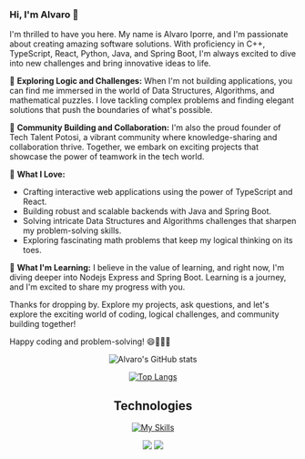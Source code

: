 ### Hi, I'm Alvaro 👋

I'm thrilled to have you here. My name is Alvaro Iporre, and I'm passionate about creating amazing software solutions. With proficiency in C++, TypeScript, React, Python, Java, and Spring Boot, I'm always excited to dive into new challenges and bring innovative ideas to life.

🧠 **Exploring Logic and Challenges:**
When I'm not building applications, you can find me immersed in the world of Data Structures, Algorithms, and mathematical puzzles. I love tackling complex problems and finding elegant solutions that push the boundaries of what's possible.

🌟 **Community Building and Collaboration:**
I'm also the proud founder of Tech Talent Potosi, a vibrant community where knowledge-sharing and collaboration thrive. Together, we embark on exciting projects that showcase the power of teamwork in the tech world.

🚀 **What I Love:**
- Crafting interactive web applications using the power of TypeScript and React.
- Building robust and scalable backends with Java and Spring Boot.
- Solving intricate Data Structures and Algorithms challenges that sharpen my problem-solving skills.
- Exploring fascinating math problems that keep my logical thinking on its toes.

<!--🔭 **What I'm Working On:**
I'm currently [mention a project or goal you're focusing on], where I'm [briefly describe your role or what you're accomplishing]. Amidst everything, I always make time for coding challenges to keep my skills sharp.

-->
🌱 **What I'm Learning:**
I believe in the value of learning, and right now, I'm diving deeper into Nodejs Express and Spring Boot. Learning is a journey, and I'm excited to share my progress with you.
<!--
📫 **Let's Connect:**
Whether you're interested in collaborating, discussing algorithms, sharing insights, or just having a friendly conversation about technology, I'd love to connect! Feel free to reach out to me here or connect with me on [mention any social media or professional platforms].
-->
Thanks for dropping by. Explore my projects, ask questions, and let's explore the exciting world of coding, logical challenges, and community building together!

Happy coding and problem-solving! 😄👨‍💻🧩
<div align="center">
      
![Alvaro's GitHub stats](https://github-readme-stats.vercel.app/api?username=alvaroiporre&show_icons=true&theme=default)

[![Top Langs](https://github-readme-stats.vercel.app/api/top-langs/?username=alvaroiporre&layout=donut&langs_count=8&hide=CMake)](https://github-readme-stats.vercel.app/api/top-langs/?username=alvaroiporre&layout=donut&langs_count=8&hide=CMake)
<h2>Technologies</h2>


[![My Skills](https://skillicons.dev/icons?i=nodejs,js,ts,express,cpp,html,css,sass,tailwind,nextjs,react,redux,py,django,ruby,rails,dart,flutter,java,mongodb,postgres,mysql,jest,git,github,ps&perline=10)](https://skillicons.dev)
</div>

<div align="center">
      <img src="https://komarev.com/ghpvc/?username=alvaroiporre&style=plastic&color=593461"/>
      <img src="https://img.shields.io/badge/dynamic/json?logo=github&label=GitHub%20Stars&style=plastice&query=%24.stars&color=593461&url=https://api.github-star-counter.workers.dev/user/alvaroiporre"/>
</div>
